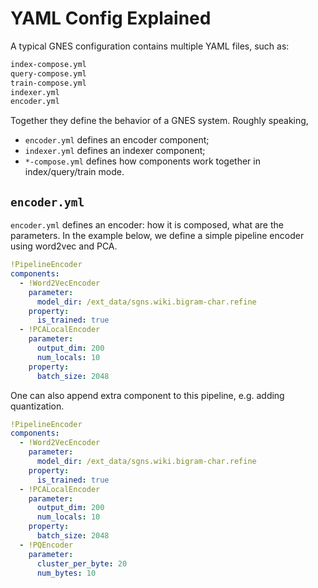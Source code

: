 # YAML Config Explained

A typical GNES configuration contains multiple YAML files, such as:

```bash
index-compose.yml
query-compose.yml
train-compose.yml
indexer.yml
encoder.yml
```

Together they define the behavior of a GNES system. Roughly speaking, 

- `encoder.yml` defines an encoder component;
- `indexer.yml` defines an indexer component;
- `*-compose.yml` defines how components work together in index/query/train mode.

## `encoder.yml`

`encoder.yml` defines an encoder: how it is composed, what are the parameters. In the example below, we define a simple pipeline encoder using word2vec and PCA. 
 
```yaml
!PipelineEncoder
components:
  - !Word2VecEncoder
    parameter:
      model_dir: /ext_data/sgns.wiki.bigram-char.refine
    property:
      is_trained: true
  - !PCALocalEncoder
    parameter:
      output_dim: 200
      num_locals: 10
    property:
      batch_size: 2048
```

One can also append extra component to this pipeline, e.g. adding quantization.

```yaml
!PipelineEncoder
components:
  - !Word2VecEncoder
    parameter:
      model_dir: /ext_data/sgns.wiki.bigram-char.refine
    property:
      is_trained: true
  - !PCALocalEncoder
    parameter:
      output_dim: 200
      num_locals: 10
    property:
      batch_size: 2048
  - !PQEncoder
    parameter:
      cluster_per_byte: 20
      num_bytes: 10
```



